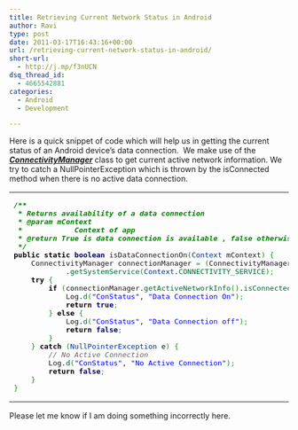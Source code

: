 ```yaml
---
title: Retrieving Current Network Status in Android
author: Ravi
type: post
date: 2011-03-17T16:43:16+00:00
url: /retrieving-current-network-status-in-android/
short-url:
  - http://j.mp/f3nUCN
dsq_thread_id:
  - 4665542881
categories:
  - Android
  - Development

---
```

Here is a quick snippet of code which will help us in getting the current status of an Android device&#8217;s data connection.  We make use of the **_<a title="ConnectivityManager" href="http://developer.android.com/reference/android/net/ConnectivityManager.html" target="_blank">ConnectivityManager</a>_** class to get current active network information. We try to catch a NullPointerException which is thrown by the isConnected method when there is no active data connection.

<!--more-->

<div class="wp_syntax">
  <table>
    <tr>
      <td class="code">
        <pre class="java" style="font-family:monospace;"><span style="color: #008000; font-style: italic; font-weight: bold;">/**
 * Returns availability of a data connection
 * @param mContext
 *            Context of app
 * @return True is data connection is available , false otherwise
 */</span>
<span style="color: #000000; font-weight: bold;">public</span> <span style="color: #000000; font-weight: bold;">static</span> <span style="color: #000066; font-weight: bold;">boolean</span> isDataConnectionOn<span style="color: #009900;">&#40;</span><span style="color: #003399;">Context</span> mContext<span style="color: #009900;">&#41;</span> <span style="color: #009900;">&#123;</span>
	ConnectivityManager connectionManager <span style="color: #339933;">=</span> <span style="color: #009900;">&#40;</span>ConnectivityManager<span style="color: #009900;">&#41;</span> mContext
			.<span style="color: #006633;">getSystemService</span><span style="color: #009900;">&#40;</span><span style="color: #003399;">Context</span>.<span style="color: #006633;">CONNECTIVITY_SERVICE</span><span style="color: #009900;">&#41;</span><span style="color: #339933;">;</span>
	<span style="color: #000000; font-weight: bold;">try</span> <span style="color: #009900;">&#123;</span>
		<span style="color: #000000; font-weight: bold;">if</span> <span style="color: #009900;">&#40;</span>connectionManager.<span style="color: #006633;">getActiveNetworkInfo</span><span style="color: #009900;">&#40;</span><span style="color: #009900;">&#41;</span>.<span style="color: #006633;">isConnected</span><span style="color: #009900;">&#40;</span><span style="color: #009900;">&#41;</span><span style="color: #009900;">&#41;</span> <span style="color: #009900;">&#123;</span>
			Log.<span style="color: #006633;">d</span><span style="color: #009900;">&#40;</span><span style="color: #0000ff;">"ConStatus"</span>, <span style="color: #0000ff;">"Data Connection On"</span><span style="color: #009900;">&#41;</span><span style="color: #339933;">;</span>
			<span style="color: #000000; font-weight: bold;">return</span> <span style="color: #000066; font-weight: bold;">true</span><span style="color: #339933;">;</span>
		<span style="color: #009900;">&#125;</span> <span style="color: #000000; font-weight: bold;">else</span> <span style="color: #009900;">&#123;</span>
			Log.<span style="color: #006633;">d</span><span style="color: #009900;">&#40;</span><span style="color: #0000ff;">"ConStatus"</span>, <span style="color: #0000ff;">"Data Connection off"</span><span style="color: #009900;">&#41;</span><span style="color: #339933;">;</span>
			<span style="color: #000000; font-weight: bold;">return</span> <span style="color: #000066; font-weight: bold;">false</span><span style="color: #339933;">;</span>
		<span style="color: #009900;">&#125;</span>
	<span style="color: #009900;">&#125;</span> <span style="color: #000000; font-weight: bold;">catch</span> <span style="color: #009900;">&#40;</span><span style="color: #003399;">NullPointerException</span> e<span style="color: #009900;">&#41;</span> <span style="color: #009900;">&#123;</span>
		<span style="color: #666666; font-style: italic;">// No Active Connection</span>
		Log.<span style="color: #006633;">d</span><span style="color: #009900;">&#40;</span><span style="color: #0000ff;">"ConStatus"</span>, <span style="color: #0000ff;">"No Active Connection"</span><span style="color: #009900;">&#41;</span><span style="color: #339933;">;</span>
		<span style="color: #000000; font-weight: bold;">return</span> <span style="color: #000066; font-weight: bold;">false</span><span style="color: #339933;">;</span>
	<span style="color: #009900;">&#125;</span>
<span style="color: #009900;">&#125;</span></pre>
      </td>
    </tr>
  </table>
</div>

<p lang="java">
  Please let me know if I am doing something incorrectly here.
</p>